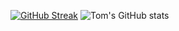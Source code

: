 [![GitHub Streak](https://streak-stats.demolab.com?user=ThomasBury&theme=radical&hide_border=true)](https://git.io/streak-stats)
![Tom's GitHub stats](https://github-readme-stats.vercel.app/api?username=ThomasBury&show_icons=true&theme=radical)

